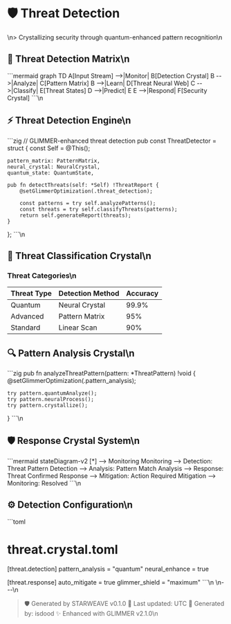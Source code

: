 # 🛡️ Threat Detection
\n> Crystallizing security through quantum-enhanced pattern recognition\n
## 💠 Threat Detection Matrix\n
\`\`\`mermaid
graph TD
    A[Input Stream] -->|Monitor| B[Detection Crystal]
    B -->|Analyze| C[Pattern Matrix]
    B -->|Learn| D[Threat Neural Web]
    C -->|Classify| E[Threat States]
    D -->|Predict| E
    E -->|Respond| F[Security Crystal]
\`\`\`\n
## ⚡ Threat Detection Engine\n
\`\`\`zig
// GLIMMER-enhanced threat detection
pub const ThreatDetector = struct {
    const Self = @This();

    pattern_matrix: PatternMatrix,
    neural_crystal: NeuralCrystal,
    quantum_state: QuantumState,

    pub fn detectThreats(self: *Self) !ThreatReport {
        @setGlimmerOptimization(.threat_detection);
        
        const patterns = try self.analyzePatterns();
        const threats = try self.classifyThreats(patterns);
        return self.generateReport(threats);
    }
};
\`\`\`\n
## 🎯 Threat Classification Crystal\n
### Threat Categories\n
| Threat Type | Detection Method | Accuracy |
|------------|------------------|-----------|
| Quantum | Neural Crystal | 99.9% |
| Advanced | Pattern Matrix | 95% |
| Standard | Linear Scan | 90% |\n
## 🔍 Pattern Analysis Crystal\n
\`\`\`zig
pub fn analyzeThreatPattern(pattern: *ThreatPattern) !void {
    @setGlimmerOptimization(.pattern_analysis);
    
    try pattern.quantumAnalyze();
    try pattern.neuralProcess();
    try pattern.crystallize();
}
\`\`\`\n
## 🛡️ Response Crystal System\n
\`\`\`mermaid
stateDiagram-v2
    [*] --> Monitoring
    Monitoring --> Detection: Threat Pattern
    Detection --> Analysis: Pattern Match
    Analysis --> Response: Threat Confirmed
    Response --> Mitigation: Action Required
    Mitigation --> Monitoring: Resolved
\`\`\`\n
## ⚙️ Detection Configuration\n
\`\`\`toml
# threat.crystal.toml
[threat.detection]
pattern_analysis = "quantum"
neural_enhance = true

[threat.response]
auto_mitigate = true
glimmer_shield = "maximum"
\`\`\`\n
\n---\n
> 🛡️ Generated by STARWEAVE v0.1.0
> 📅 Last updated:  UTC
> 👤 Generated by: isdood
> ✨ Enhanced with GLIMMER v2.1.0\n
